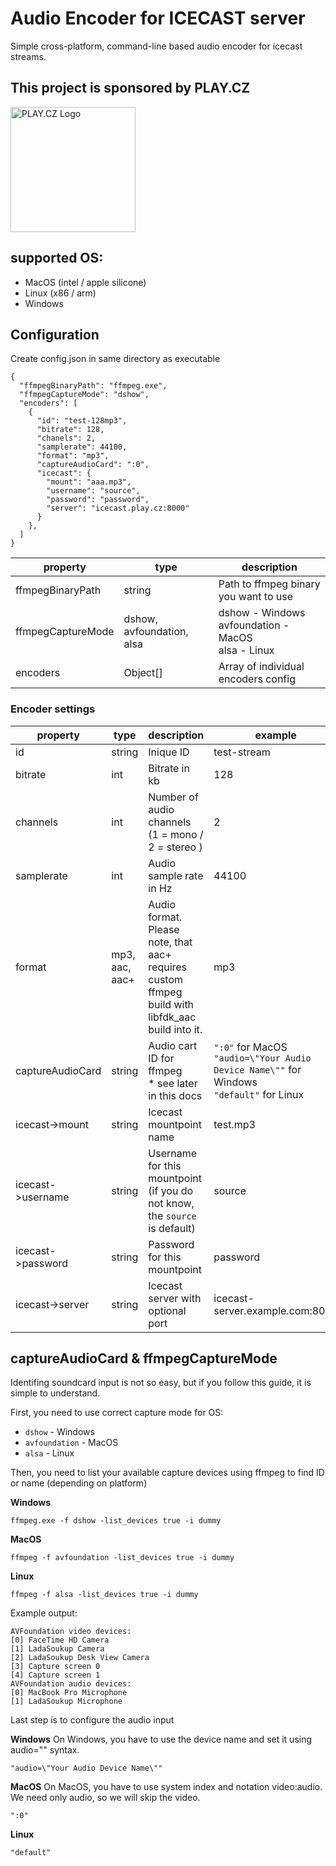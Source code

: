 # Audio Encoder for ICECAST server

Simple cross-platform, command-line based audio encoder for icecast streams.

## This project is sponsored by PLAY.CZ

<img src="https://www.play.cz/wp-content/uploads/2025/04/playcz_logo_hires.png" alt="PLAY.CZ Logo" width="200px">

## supported OS:

- MacOS (intel / apple silicone)
- Linux (x86 / arm)
- Windows

## Configuration

Create config.json in same directory as executable

```
{
  "ffmpegBinaryPath": "ffmpeg.exe",
  "ffmpegCaptureMode": "dshow",
  "encoders": [
    {
      "id": "test-128mp3",
      "bitrate": 128,
      "chanels": 2,
      "samplerate": 44100,
      "format": "mp3",
      "captureAudioCard": ":0",
      "icecast": {
        "mount": "aaa.mp3",
        "username": "source",
        "password": "password",
        "server": "icecast.play.cz:8000"
      }
    },
  ]
}
```

| property          | type                      | description                                                   |
| ----------------- | ------------------------- | ------------------------------------------------------------- |
| ffmpegBinaryPath  | string                    | Path to ffmpeg binary you want to use                         |
| ffmpegCaptureMode | dshow, avfoundation, alsa | dshow - Windows <br/> avfoundation - MacOS <br/> alsa - Linux |
| encoders          | Object[]                  | Array of individual encoders config                           |

### Encoder settings

| property          | type           | description                                                                                      | example                                                                                             |
| ----------------- | -------------- | ------------------------------------------------------------------------------------------------ | --------------------------------------------------------------------------------------------------- |
| id                | string         | Inique ID                                                                                        | test-stream                                                                                         |
| bitrate           | int            | Bitrate in kb                                                                                    | 128                                                                                                 |
| channels          | int            | Number of audio channels (1 = mono / 2 = stereo )                                                | 2                                                                                                   |
| samplerate        | int            | Audio sample rate in Hz                                                                          | 44100                                                                                               |
| format            | mp3, aac, aac+ | Audio format. Please note, that aac+ requires custom ffmpeg build with libfdk_aac build into it. | mp3                                                                                                 |
| captureAudioCard  | string         | Audio cart ID for ffmpeg <br/> \* see later in this docs                                         | `":0"` for MacOS <br/> `"audio=\"Your Audio Device Name\""` for Windows <br/> `"default"` for Linux |
| icecast->mount    | string         | Icecast mountpoint name                                                                          | test.mp3                                                                                            |
| icecast->username | string         | Username for this mountpoint (if you do not know, the `source` is default)                       | source                                                                                              |
| icecast->password | string         | Password for this mountpoint                                                                     | password                                                                                            |
| icecast->server   | string         | Icecast server with optional port                                                                | icecast-server.example.com:8080                                                                     |

## captureAudioCard & ffmpegCaptureMode

Identifing soundcard input is not so easy, but if you follow this guide, it is simple to understand.

First, you need to use correct capture mode for OS:

- `dshow` - Windows
- `avfoundation` - MacOS
- `alsa` - Linux

Then, you need to list your available capture devices using ffmpeg to find ID or name (depending on platform)

**Windows**

```
ffmpeg.exe -f dshow -list_devices true -i dummy
```

**MacOS**

```
ffmpeg -f avfoundation -list_devices true -i dummy
```

**Linux**

```
ffmpeg -f alsa -list_devices true -i dummy
```

Example output:

```
AVFoundation video devices:
[0] FaceTime HD Camera
[1] LadaSoukup Camera
[2] LadaSoukup Desk View Camera
[3] Capture screen 0
[4] Capture screen 1
AVFoundation audio devices:
[0] MacBook Pro Microphone
[1] LadaSoukup Microphone
```

Last step is to configure the audio input

**Windows**
On Windows, you have to use the device name and set it using audio="" syntax.

```
"audio=\"Your Audio Device Name\""
```

**MacOS**
On MacOS, you have to use system index and notation video:audio. We need only audio, so we will skip the video.

```
":0"
```

**Linux**

```
"default"
```

